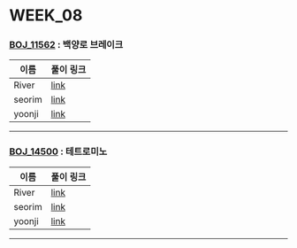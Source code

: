 # WEEK_08

### [BOJ_11562](https://boj.kr/11562) : 백양로 브레이크

|이름|풀이 링크|
|--|--|
|River| [link](BOJ_11562/River.java)
|seorim| [link](BOJ_11562/seorim.py)
|yoonji| [link](BOJ_11562/yoonji.java)
---


### [BOJ_14500](https://boj.kr/14500) : 테트로미노

|이름|풀이 링크|
|--|--|
|River| [link](BOJ_14500/River.java)
|seorim| [link](BOJ_14500/seorim.py)
|yoonji| [link](BOJ_14500/yoonji.java)
---
